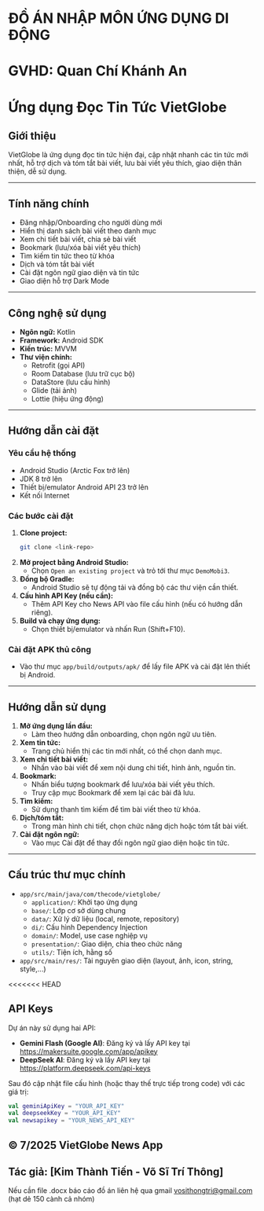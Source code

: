 # ĐỒ ÁN NHẬP MÔN ỨNG DỤNG DI ĐỘNG
# GVHD: Quan Chí Khánh An
# Ứng dụng Đọc Tin Tức VietGlobe

## Giới thiệu
VietGlobe là ứng dụng đọc tin tức hiện đại, cập nhật nhanh các tin tức mới nhất, hỗ trợ dịch và tóm tắt bài viết, lưu bài viết yêu thích, giao diện thân thiện, dễ sử dụng.

---

## Tính năng chính
- Đăng nhập/Onboarding cho người dùng mới
- Hiển thị danh sách bài viết theo danh mục
- Xem chi tiết bài viết, chia sẻ bài viết
- Bookmark (lưu/xóa bài viết yêu thích)
- Tìm kiếm tin tức theo từ khóa
- Dịch và tóm tắt bài viết
- Cài đặt ngôn ngữ giao diện và tin tức
- Giao diện hỗ trợ Dark Mode

---

## Công nghệ sử dụng
- **Ngôn ngữ:** Kotlin
- **Framework:** Android SDK
- **Kiến trúc:** MVVM
- **Thư viện chính:**
  - Retrofit (gọi API)
  - Room Database (lưu trữ cục bộ)
  - DataStore (lưu cấu hình)
  - Glide (tải ảnh)
  - Lottie (hiệu ứng động)

---

## Hướng dẫn cài đặt

### Yêu cầu hệ thống
- Android Studio (Arctic Fox trở lên)
- JDK 8 trở lên
- Thiết bị/emulator Android API 23 trở lên
- Kết nối Internet

### Các bước cài đặt
1. **Clone project:**
   ```bash
   git clone <link-repo>
   ```
2. **Mở project bằng Android Studio:**
   - Chọn `Open an existing project` và trỏ tới thư mục `DemoMobi3`.
3. **Đồng bộ Gradle:**
   - Android Studio sẽ tự động tải và đồng bộ các thư viện cần thiết.
4. **Cấu hình API Key (nếu cần):**
   - Thêm API Key cho News API vào file cấu hình (nếu có hướng dẫn riêng).
5. **Build và chạy ứng dụng:**
   - Chọn thiết bị/emulator và nhấn Run (Shift+F10).

### Cài đặt APK thủ công
- Vào thư mục `app/build/outputs/apk/` để lấy file APK và cài đặt lên thiết bị Android.

---

## Hướng dẫn sử dụng
1. **Mở ứng dụng lần đầu:**
   - Làm theo hướng dẫn onboarding, chọn ngôn ngữ ưu tiên.
2. **Xem tin tức:**
   - Trang chủ hiển thị các tin mới nhất, có thể chọn danh mục.
3. **Xem chi tiết bài viết:**
   - Nhấn vào bài viết để xem nội dung chi tiết, hình ảnh, nguồn tin.
4. **Bookmark:**
   - Nhấn biểu tượng bookmark để lưu/xóa bài viết yêu thích.
   - Truy cập mục Bookmark để xem lại các bài đã lưu.
5. **Tìm kiếm:**
   - Sử dụng thanh tìm kiếm để tìm bài viết theo từ khóa.
6. **Dịch/tóm tắt:**
   - Trong màn hình chi tiết, chọn chức năng dịch hoặc tóm tắt bài viết.
7. **Cài đặt ngôn ngữ:**
   - Vào mục Cài đặt để thay đổi ngôn ngữ giao diện hoặc tin tức.

---

## Cấu trúc thư mục chính
- `app/src/main/java/com/thecode/vietglobe/`
  - `application/`: Khởi tạo ứng dụng
  - `base/`: Lớp cơ sở dùng chung
  - `data/`: Xử lý dữ liệu (local, remote, repository)
  - `di/`: Cấu hình Dependency Injection
  - `domain/`: Model, use case nghiệp vụ
  - `presentation/`: Giao diện, chia theo chức năng
  - `utils/`: Tiện ích, hằng số
- `app/src/main/res/`: Tài nguyên giao diện (layout, ảnh, icon, string, style,...)

<<<<<<< HEAD
## API Keys

Dự án này sử dụng hai API:
- **Gemini Flash (Google AI)**: Đăng ký và lấy API key tại https://makersuite.google.com/app/apikey
- **DeepSeek AI**: Đăng ký và lấy API key tại https://platform.deepseek.com/api-keys

Sau đó cập nhật file cấu hình (hoặc thay thế trực tiếp trong code) với các giá trị:
```kotlin
val geminiApiKey = "YOUR_API_KEY"
val deepseekKey = "YOUR_API_KEY"
val newsapikey = "YOUR_NEWS_API_KEY"
```
**© 7/2025 VietGlobe News App**
---
Tác giả: [Kim Thành Tiến - Võ Sĩ Trí Thông]
---
Nếu cần file .docx báo cáo đồ án liên hệ qua gmail vosithongtri@gmail.com (hạt dẻ 150 cành cả nhóm)
